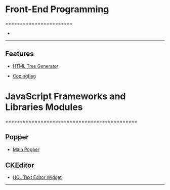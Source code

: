 # Front-End Programming
=======================


- []()

-----------------------------------------------------------------------------------------------------


## Features

- [HTML Tree Generator](https://chrome.google.com/webstore/detail/html-tree-generator/dlbbmhhaadfnbbdnjalilhdakfmiffeg)

* [Codingflag](https://codingflag.blogspot.com)


# JavaScript Frameworks and Libraries Modules 
=============================================

## Popper

- [Main Popper](https://popper.js.org/)

## CKEditor

- [HCL Text Editor Widget](https://help.hcltechsw.com/commerce/8.0.0/management-center/concepts/cpzwidrich.html)

-----------------------------------------------------------------------------------------------------

